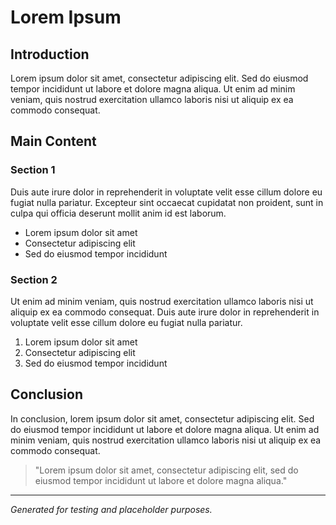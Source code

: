 # Lorem Ipsum

## Introduction

Lorem ipsum dolor sit amet, consectetur adipiscing elit. Sed do eiusmod tempor incididunt ut labore et dolore magna aliqua. Ut enim ad minim veniam, quis nostrud exercitation ullamco laboris nisi ut aliquip ex ea commodo consequat.

## Main Content

### Section 1

Duis aute irure dolor in reprehenderit in voluptate velit esse cillum dolore eu fugiat nulla pariatur. Excepteur sint occaecat cupidatat non proident, sunt in culpa qui officia deserunt mollit anim id est laborum.

- Lorem ipsum dolor sit amet
- Consectetur adipiscing elit
- Sed do eiusmod tempor incididunt

### Section 2

Ut enim ad minim veniam, quis nostrud exercitation ullamco laboris nisi ut aliquip ex ea commodo consequat. Duis aute irure dolor in reprehenderit in voluptate velit esse cillum dolore eu fugiat nulla pariatur.

1. Lorem ipsum dolor sit amet
2. Consectetur adipiscing elit
3. Sed do eiusmod tempor incididunt

## Conclusion

In conclusion, lorem ipsum dolor sit amet, consectetur adipiscing elit. Sed do eiusmod tempor incididunt ut labore et dolore magna aliqua. Ut enim ad minim veniam, quis nostrud exercitation ullamco laboris nisi ut aliquip ex ea commodo consequat.

> "Lorem ipsum dolor sit amet, consectetur adipiscing elit, sed do eiusmod tempor incididunt ut labore et dolore magna aliqua."

---

*Generated for testing and placeholder purposes.*
